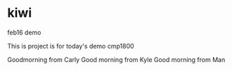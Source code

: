 
# kiwi
feb16 demo

This is project is for today's demo cmp1800

Goodmorning from Carly
Good morning from Kyle
Good morning from Man

